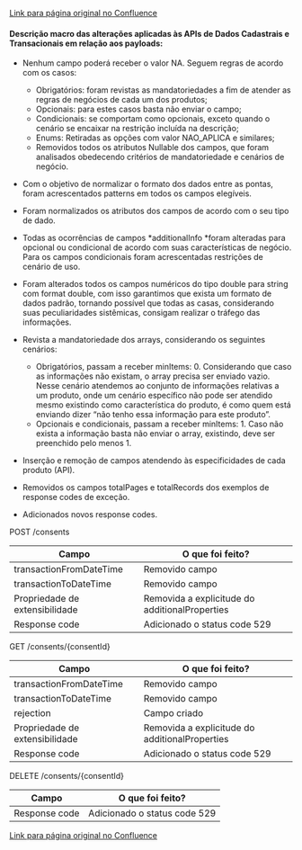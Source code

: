 [Link para página original no Confluence](https://openfinancebrasil.atlassian.net/wiki/spaces/OF/pages/17379475)

#### **Descrição macro das alterações aplicadas às APIs de Dados Cadastrais e Transacionais em relação aos payloads:**

- Nenhum campo poderá receber o valor NA. Seguem regras de acordo com os casos:

    - Obrigatórios: foram revistas as mandatoriedades a fim de atender as regras de negócios de cada um dos produtos;
    - Opcionais: para estes casos basta não enviar o campo;
    - Condicionais: se comportam como opcionais, exceto quando o cenário se encaixar na restrição incluída na descrição;
    - Enums: Retiradas as opções com valor NAO\_APLICA e similares;
    - Removidos todos os atributos Nullable dos campos, que foram analisados obedecendo critérios de mandatoriedade e cenários de negócio.
- Com o objetivo de normalizar o formato dos dados entre as pontas, foram acrescentados patterns em todos os campos elegíveis.
- Foram normalizados os atributos dos campos de acordo com o seu tipo de dado.
- Todas as ocorrências de campos *additionalInfo *foram alteradas para opcional ou condicional de acordo com suas características de negócio. Para os campos condicionais foram acrescentadas restrições de cenário de uso.
- Foram alterados todos os campos numéricos do tipo double para string com format double, com isso garantimos que exista um formato de dados padrão, tornando possível que todas as casas, considerando suas peculiaridades sistêmicas, consigam realizar o tráfego das informações.
- Revista a mandatoriedade dos arrays, considerando os seguintes cenários:

    - Obrigatórios, passam a receber minItems: 0. Considerando que caso as informações não existam, o array precisa ser enviado vazio. Nesse cenário atendemos ao conjunto de informações relativas a um produto, onde um cenário específico não pode ser atendido mesmo existindo como característica do produto, é como quem está enviando dizer “não tenho essa informação para este produto”.
    - Opcionais e condicionais, passam a receber minItems: 1. Caso não exista a informação basta não enviar o array, existindo, deve ser preenchido pelo menos 1.
- Inserção e remoção de campos atendendo às especificidades de cada produto (API).
- Removidos os campos totalPages e totalRecords dos exemplos de response codes de exceção.
- Adicionados novos response codes.

 POST /consents

| **Campo** | **O que foi feito?** |
| --- | --- |
| transactionFromDateTime | Removido campo |
| transactionToDateTime | Removido campo |
| Propriedade de extensibilidade | Removida a explicitude do additionalProperties |
| Response code | Adicionado o status code 529 |

 GET /consents/{consentId}

| **Campo** | **O que foi feito?** |
| --- | --- |
| transactionFromDateTime | Removido campo |
| transactionToDateTime | Removido campo |
| rejection | Campo criado |
| Propriedade de extensibilidade | Removida a explicitude do additionalProperties |
| Response code | Adicionado o status code 529 |

 DELETE /consents/{consentId}

| **Campo** | **O que foi feito?** |
| --- | --- |
| Response code | Adicionado o status code 529 |

[Link para página original no Confluence](https://openfinancebrasil.atlassian.net/wiki/spaces/OF/pages/17379475)